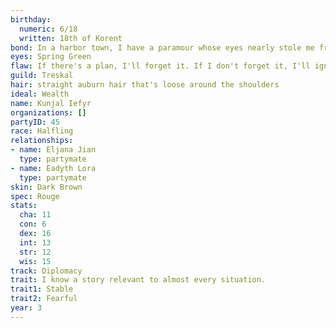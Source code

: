 ```yaml
---
birthday:
  numeric: 6/18
  written: 18th of Korent
bond: In a harbor town, I have a paramour whose eyes nearly stole me from the sea.
eyes: Spring Green
flaw: If there's a plan, I'll forget it. If I don't forget it, I'll ignore it.
guild: Treskal
hair: straight auburn hair that's loose around the shoulders
ideal: Wealth
name: Kunjal Iefyr
organizations: []
partyID: 45
race: Halfling
relationships:
- name: Eljana Jian
  type: partymate
- name: Eadyth Lora
  type: partymate
skin: Dark Brown
spec: Rouge
stats:
  cha: 11
  con: 6
  dex: 16
  int: 13
  str: 12
  wis: 15
track: Diplomacy
trait: I know a story relevant to almost every situation.
trait1: Stable
trait2: Fearful
year: 3
---
```

